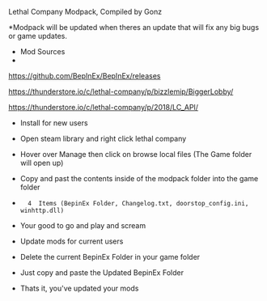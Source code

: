 Lethal Company Modpack, Compiled by Gonz

*Modpack will be updated when theres an update that will fix any big bugs or game updates.


- Mod Sources
- 
https://github.com/BepInEx/BepInEx/releases

https://thunderstore.io/c/lethal-company/p/bizzlemip/BiggerLobby/

https://thunderstore.io/c/lethal-company/p/2018/LC_API/


- Install for new users
- 	Open steam library and right click lethal company
- 	Hover over Manage then click on browse local files (The Game folder will open up)
- 	 Copy and past the contents inside of the modpack folder into the game folder
- 	 	4  Items (BepinEx Folder, Changelog.txt, doorstop_config.ini, winhttp.dll)
- 	 Your good to go and play and scream


- Update mods for current users
-	Delete the current BepinEx Folder in your game folder
-	Just copy and paste the Updated BepinEx Folder
-	Thats it, you've updated your mods
